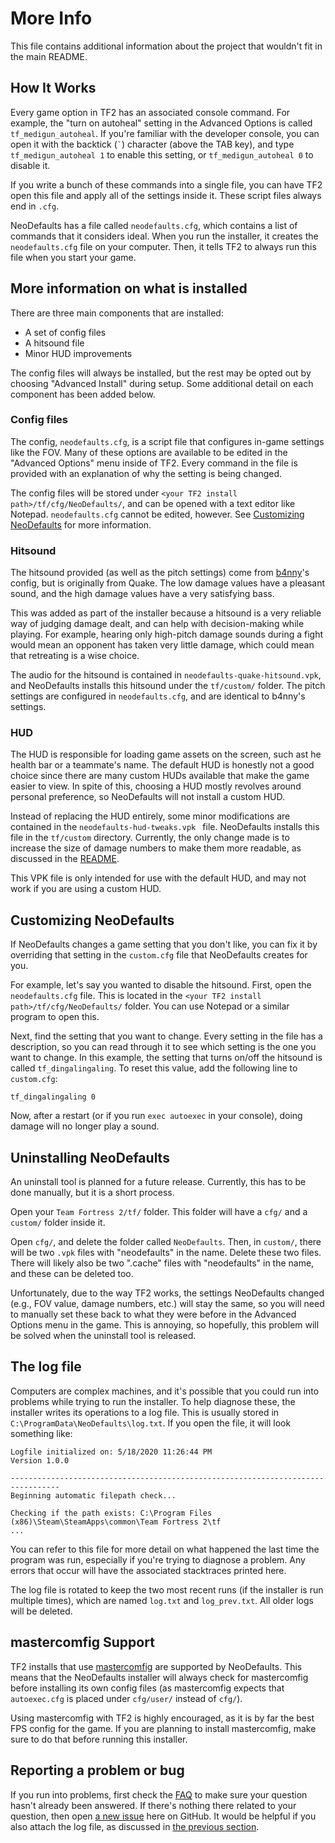 # More Info
This file contains additional information about the project that wouldn't fit in the main README.

## How It Works
Every game option in TF2 has an associated console command. For example, the "turn on autoheal"
setting in the Advanced Options is called `tf_medigun_autoheal`. If you're familiar with the
developer console, you can open it with the backtick (`` ` ``) character (above the TAB key), and type
`tf_medigun_autoheal 1` to enable this setting, or `tf_medigun_autoheal 0` to disable it.

If you write a bunch of these commands into a single file, you can have TF2 open this file and apply
all of the settings inside it. These script files always end in `.cfg`.

NeoDefaults has a file called `neodefaults.cfg`, which contains a list of commands that it considers
ideal. When you run the installer, it creates the `neodefaults.cfg` file on your computer. Then, it
tells TF2 to always run this file when you start your game.

## More information on what is installed
There are three main components that are installed:
* A set of config files
* A hitsound file
* Minor HUD improvements

The config files will always be installed, but the rest may be opted out by choosing "Advanced
Install" during setup. Some additional detail on each component has been added below.

### Config files
The config, `neodefaults.cfg`, is a script file that configures in-game settings like the FOV. Many
of these options are available to be edited in the "Advanced Options" menu inside of TF2. Every
command in the file is provided with an explanation of why the setting is being changed.

The config files will be stored under `<your TF2 install path>/tf/cfg/NeoDefaults/`, and can be
opened with a text editor like Notepad. `neodefaults.cfg` cannot be edited, however. See
[Customizing NeoDefaults](#customizing-neodefaults) for more information.

### Hitsound
The hitsound provided (as well as the pitch settings) come from
[b4nny](https://www.twitch.tv/b4nny)'s config, but is originally from Quake. The low damage values
have a pleasant sound, and the high damage values have a very satisfying bass.

This was added as part of the installer because a hitsound is a very reliable way of judging damage
dealt, and can help with decision-making while playing. For example, hearing only high-pitch damage
sounds during a fight would mean an opponent has taken very little damage, which could mean that
retreating is a wise choice.

The audio for the hitsound is contained in `neodefaults-quake-hitsound.vpk`, and NeoDefaults
installs this hitsound under the `tf/custom/` folder. The pitch settings are configured in
`neodefaults.cfg`, and are identical to b4nny's settings.

### HUD
The HUD is responsible for loading game assets on the screen, such ast he health bar or a teammate's
name. The default HUD is honestly not a good choice since there are many custom HUDs available that
make the game easier to view. In spite of this, choosing a HUD mostly revolves around personal
preference, so NeoDefaults will not install a custom HUD.

Instead of replacing the HUD entirely, some minor modifications are contained in the
`neodefaults-hud-tweaks.vpk ` file. NeoDefaults installs this file in the `tf/custom` directory.
Currently, the only change made is to increase the size of damage numbers to make them more
readable, as discussed in the [README](/README.md#what-gets-changed).

This VPK file is only intended for use with the default HUD, and may not work if you are using a
custom HUD.

## Customizing NeoDefaults
If NeoDefaults changes a game setting that you don't like, you can fix it by overriding that
setting in the `custom.cfg` file that NeoDefaults creates for you.

For example, let's say you wanted to disable the hitsound. First, open the `neodefaults.cfg` file.
This is located in the `<your TF2 install path>/tf/cfg/NeoDefaults/` folder. You can use Notepad or
a similar program to open this.

Next, find the setting that you want to change. Every setting in the file has a description, so you
can read through it to see which setting is the one you want to change. In this example, the setting
that turns on/off the hitsound is called `tf_dingalingaling`. To reset this value, add the following
line to `custom.cfg`:
```
tf_dingalingaling 0
```
Now, after a restart (or if you run `exec autoexec` in your console), doing damage will no longer
play a sound.

## Uninstalling NeoDefaults
An uninstall tool is planned for a future release. Currently, this has to be done manually, but it
is a short process.

Open your `Team Fortress 2/tf/` folder. This folder will have a `cfg/` and a `custom/` folder inside
it.

Open `cfg/`, and delete the folder called `NeoDefaults`. Then, in `custom/`, there will be two
`.vpk` files with "neodefaults" in the name. Delete these two files. There will likely also be two
".cache" files with "neodefaults" in the name, and these can be deleted too.

Unfortunately, due to the way TF2 works, the settings NeoDefaults changed (e.g., FOV value, damage
numbers, etc.) will stay the same, so you will need to manually set these back to what they were
before in the Advanced Options menu in the game. This is annoying, so hopefully, this problem will
be solved when the uninstall tool is released.

## The log file
Computers are complex machines, and it's possible that you could run into problems while trying to
run the installer. To help diagnose these, the installer writes its operations to a log file. This
is usually stored in `C:\ProgramData\NeoDefaults\log.txt`. If you open the file, it will look
something like:
```
Logfile initialized on: 5/18/2020 11:26:44 PM
Version 1.0.0

---------------------------------------------------------------------------------
Beginning automatic filepath check...

Checking if the path exists: C:\Program Files (x86)\Steam\SteamApps\common\Team Fortress 2\tf
...
```
You can refer to this file for more detail on what happened the last time the program was run,
especially if you're trying to diagnose a problem. Any errors that occur will have the associated
stacktraces printed here.

The log file is rotated to keep the two most recent runs (if the installer is run multiple times),
which are named `log.txt` and `log_prev.txt`. All older logs will be deleted.

## mastercomfig Support
TF2 installs that use [mastercomfig](https://mastercomfig.com/) are supported by NeoDefaults. This
means that the NeoDefaults installer will always check for mastercomfig before installing its own
config files (as mastercomfig expects that `autoexec.cfg` is placed under `cfg/user/` instead of
`cfg/`).

Using mastercomfig with TF2 is highly encouraged, as it is by far the best FPS config for the game.
If you are planning to install mastercomfig, make sure to do that before running this installer.

## Reporting a problem or bug
If you run into problems, first check the [FAQ](FAQ.md/#faq) to make sure your question hasn't
already been answered. If there's nothing there related to your question, then open
[a new issue](https://github.com/kqarryzada/TF2-NeoDefaults/issues) here on GitHub. It would be
helpful if you also attach the log file, as discussed in [the previous section](#the-log-file).
